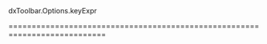 <!--id-->dxToolbar.Options.keyExpr<!--/id-->
<!--merge--><!--/merge-->
<!--hidden--><!--/hidden-->
===========================================================================
